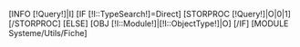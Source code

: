 [INFO [!Query!]|I]
        [IF [!I::TypeSearch!]=Direct]
        [STORPROC [!Query!]|O|0|1][/STORPROC]
        [ELSE]
        [OBJ [!I::Module!]|[!I::ObjectType!]|O]
        [/IF]
        [MODULE Systeme/Utils/Fiche]